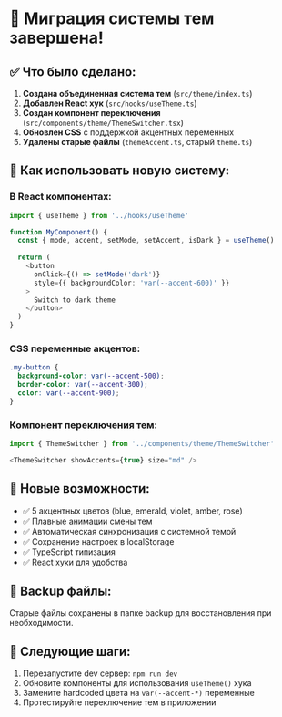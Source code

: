 # 🎨 Миграция системы тем завершена!

## ✅ Что было сделано:

1. **Создана объединенная система тем** (`src/theme/index.ts`)
2. **Добавлен React хук** (`src/hooks/useTheme.ts`)
3. **Создан компонент переключения** (`src/components/theme/ThemeSwitcher.tsx`)
4. **Обновлен CSS** с поддержкой акцентных переменных
5. **Удалены старые файлы** (`themeAccent.ts`, старый `theme.ts`)

## 🚀 Как использовать новую систему:

### В React компонентах:
```typescript
import { useTheme } from '../hooks/useTheme'

function MyComponent() {
  const { mode, accent, setMode, setAccent, isDark } = useTheme()
  
  return (
    <button 
      onClick={() => setMode('dark')}
      style={{ backgroundColor: 'var(--accent-600)' }}
    >
      Switch to dark theme
    </button>
  )
}
```

### CSS переменные акцентов:
```css
.my-button {
  background-color: var(--accent-500);
  border-color: var(--accent-300);
  color: var(--accent-900);
}
```

### Компонент переключения тем:
```typescript
import { ThemeSwitcher } from '../components/theme/ThemeSwitcher'

<ThemeSwitcher showAccents={true} size="md" />
```

## 🎯 Новые возможности:

- ✅ 5 акцентных цветов (blue, emerald, violet, amber, rose)
- ✅ Плавные анимации смены тем
- ✅ Автоматическая синхронизация с системной темой
- ✅ Сохранение настроек в localStorage
- ✅ TypeScript типизация
- ✅ React хуки для удобства

## 📁 Backup файлы:

Старые файлы сохранены в папке backup для восстановления при необходимости.

## 🔄 Следующие шаги:

1. Перезапустите dev сервер: `npm run dev`
2. Обновите компоненты для использования `useTheme()` хука
3. Замените hardcoded цвета на `var(--accent-*)` переменные
4. Протестируйте переключение тем в приложении
